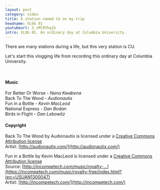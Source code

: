 ```yaml
---
layout: post
category: video
title: A station named CU on my trip
headname: VLOG 01
youtubeurl: 3_vMl9Yhqjk
intro: VLOG 01. An ordinary day at Columbia University.
---
```


There are many stations during a life, but this very station is CU.

Let's start this vlogging life from recording this ordinary day at Columbia University.

&nbsp; 

#### Music
For Better Or Worse - *Nana Kwabena*   
Back To The Wood - *Audionautix*   
Fun in a Bottle - *Kevin MacLeod*   
National Express - *Dan Bodan*   
Birds in Flight - *Dan Lebowitz*   


#### Copyright
Back To The Wood by Audionautix is licensed under a [Creative Commons Attribution license](https://creativecommons.org/licenses/by/4.0/)   
Artist: [http://audionautix.com/](http://audionautix.com/)

Fun in a Bottle by Kevin MacLeod is licensed under a [Creative Commons Attribution license](https://creativecommons.org/licenses/by/4.0/)   
Source: [http://incompetech.com/music/royalty-...](https://incompetech.com/music/royalty-free/index.html?isrc=USUAN1300047)   
Artist: [http://incompetech.com/](http://incompetech.com/)